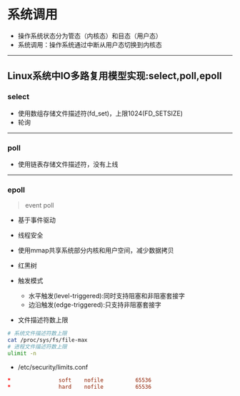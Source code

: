 # 系统调用

- 操作系统状态分为管态（内核态）和目态（用户态）
- 系统调用：操作系统通过中断从用户态切换到内核态

---
## Linux系统中IO多路复用模型实现:select,poll,epoll

### select
- 使用数组存储文件描述符(fd_set)，上限1024(FD_SETSIZE)
- 轮询


---
### poll
- 使用链表存储文件描述符，没有上线

---
### epoll
> event poll

- 基于事件驱动
- 线程安全
- 使用mmap共享系统部分内核和用户空间，减少数据拷贝

- 红黑树

- 触发模式
    - 水平触发(level-triggered):同时支持阻塞和非阻塞套接字
    - 边沿触发(edge-triggered):只支持非阻塞套接字

- 文件描述符数上限
```sh
# 系统文件描述符数上限
cat /proc/sys/fs/file-max
# 进程文件描述符数上限
ulimit -n

```
- /etc/security/limits.conf

```conf
*               soft    nofile          65536
*               hard    nofile          65536
```

